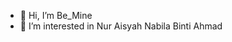 - 👋 Hi, I’m Be_Mine
- 👀 I’m interested in Nur Aisyah Nabila Binti Ahmad
  

<!---
alongkick97/alongkick97 is a ✨ special ✨ repository because its `README.md` (this file) appears on your GitHub profile.
You can click the Preview link to take a look at your changes.
--->
